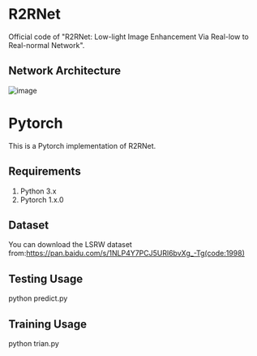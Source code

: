 # R2RNet
Official code of "R2RNet: Low-light Image Enhancement Via Real-low to Real-normal Network".
## Network Architecture
![image](https://user-images.githubusercontent.com/86350392/123072534-382ae080-d448-11eb-856c-8086578a308e.png)
# Pytorch
This is a Pytorch implementation of R2RNet.
## Requirements
1. Python 3.x 
2. Pytorch 1.x.0
## Dataset
You can download the LSRW dataset from:https://pan.baidu.com/s/1NLP4Y7PCJ5URl6bvXg_-Tg(code:1998)
## Testing Usage
python predict.py
## Training Usage
python trian.py
